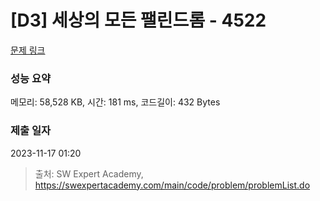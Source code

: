 # [D3] 세상의 모든 팰린드롬 - 4522 

[문제 링크](https://swexpertacademy.com/main/code/problem/problemDetail.do?contestProbId=AWO6Oao6N4QDFAWw) 

### 성능 요약

메모리: 58,528 KB, 시간: 181 ms, 코드길이: 432 Bytes

### 제출 일자

2023-11-17 01:20



> 출처: SW Expert Academy, https://swexpertacademy.com/main/code/problem/problemList.do